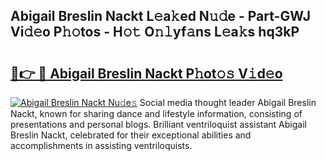 ## Abigail Breslin Nackt L𝚎a𝚔ed N𝚞𝚍e - Part-GWJ Vi𝚍𝚎o P𝚑𝚘tos - H𝚘𝚝 O𝚗𝚕yf𝚊ns L𝚎a𝚔s hq3kP

# <h2><a href="http://kfcln58.oniu.top/?m=Abigail+Breslin+Nackt">🔗👉 🔴 Abigail Breslin Nackt P𝚑ot𝚘𝚜 V𝚒d𝚎o</a></h2>

[![Abigail Breslin Nackt Nu𝚍e𝚜](https://i.imgur.com/0qMVB7G.gif)](http://kfcln58.oniu.top/?m=Abigail+Breslin+Nackt)
Social media thought leader Abigail Breslin Nackt, known for sharing dance and lifestyle information, consisting of presentations and personal blogs. Brilliant ventriloquist assistant Abigail Breslin Nackt, celebrated for their exceptional abilities and accomplishments in assisting ventriloquists.  
